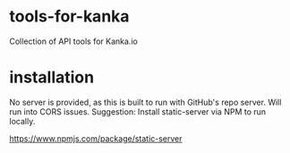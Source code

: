 # tools-for-kanka
Collection of API tools for Kanka.io


# installation

No server is provided, as this is built to run with GitHub's repo server. 
Will run into CORS issues.
Suggestion: Install static-server via NPM to run locally.

https://www.npmjs.com/package/static-server


